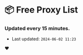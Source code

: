 # :package: Free Proxy List
### Updated every 15 minutes.

- Last updated: `2024-06-02 11:23`

:heart:
